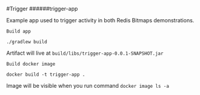 #Trigger
######trigger-app

Example app used to trigger activity in both Redis Bitmaps demonstrations.

`Build app`
```
./gradlew build
```
Artifact will live at `build/libs/trigger-app-0.0.1-SNAPSHOT.jar`

`Build docker image`
```
docker build -t trigger-app .
```
Image will be visible when you run command `docker image ls -a`